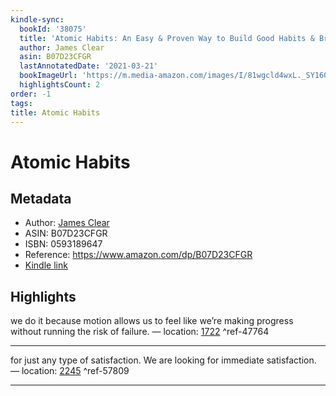 ```yaml
---
kindle-sync:
  bookId: '38075'
  title: 'Atomic Habits: An Easy & Proven Way to Build Good Habits & Break Bad Ones'
  author: James Clear
  asin: B07D23CFGR
  lastAnnotatedDate: '2021-03-21'
  bookImageUrl: 'https://m.media-amazon.com/images/I/81wgcld4wxL._SY160.jpg'
  highlightsCount: 2
order: -1
tags:
title: Atomic Habits
---
```


# Atomic Habits

## Metadata

* Author: [James Clear](https://www.amazon.com/James-Clear/e/B07DJTJC3X/ref=dp_byline_cont_ebooks_1)
* ASIN: B07D23CFGR
* ISBN: 0593189647
* Reference: https://www.amazon.com/dp/B07D23CFGR
* [Kindle link](kindle://book?action=open&asin=B07D23CFGR)

## Highlights

we do it because motion allows us to feel like we’re making progress without running the risk of failure. — location: [1722](kindle://book?action=open&asin=B07D23CFGR&location=1722) ^ref-47764

---
for just any type of satisfaction. We are looking for immediate satisfaction. — location: [2245](kindle://book?action=open&asin=B07D23CFGR&location=2245) ^ref-57809

---